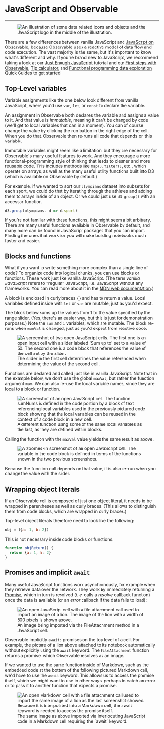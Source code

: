# JavaScript and Observable

---

<figure>
  <img
    class="screenshot w-100"
    src="/learn/learn-js/new-users-course-js-in-observable.png" alt="An illustration of some data related icons and objects and the JavaScript logo in the middle of the illustration."
  />
</figure>

There are a few differences between vanilla JavaScript and [JavaScript on Observable](https://observablehq.com/@observablehq/observable-javascript), because Observable uses a reactive model of data flow and code execution. The vast majority is the same, but it's important to know what's different and why. If you're brand new to JavaScript, we recommend taking a look at our [Just Enough JavaScript](https://observablehq.com/@observablehq/learn-javascript-introduction?collection=@observablehq/tutorial) tutorial and our [First steps with Observable](https://observablehq.com/guide/first-steps), [Tip calculator](https://observablehq.com/guide/tip-calculator), and
[Functional programming data exploration](https://observablehq.com/guide/functional-basics) Quick Guides to get started.

## Top-Level variables

Variable assignments like the one below look different from vanilla JavaScript, where you'd use `var`, `let`, or `const` to declare the variable.

An assignment in Observable both declares the variable and assigns a value to it. And that value is _immutable_, meaning it can't be changed by code (we'll get to local variables that can in a moment). You can of course change the value by clicking the run button in the right edge of the cell. When you do that, Observable then re-runs all code that depends on this variable.

Immutable variables might seem like a limitation, but they are necessary for Observable's many useful features to work. And they encourage a more functional-programming style of thinking that leads to cleaner and more reusable code. This includes methods like `map()`, `filter()`, etc., which operate on arrays, as well as the many useful utility functions built into D3 (which is available on Observable by default.)

For example, if we wanted to sort our `olympians` dataset into subsets for each sport, we could do that by iterating through the athletes and adding them to arrays inside of an object. Or we could just use `d3.group()` with an accessor function.

```js
d3.group(olympians, d => d.sport)
```

If you're not familiar with these functions, this might seem a bit arbitrary. There are many useful functions available in Observable by default, and many more can be found in JavaScript packages that you can import. Finding the ones that work for you will make building notebooks much faster and easier.

## Blocks and functions

What if you want to write something more complex than a single line of code? To organize code into logical chunks, you can use blocks or functions. These work just like vanilla JavaScript. (The term _vanilla JavaScript_ refers to "regular" JavaScript, i.e. JavaScript without any frameworks. You can read more about it in the [MDN web documentation](https://developer.mozilla.org/en-US/docs/Web/JavaScript/Guide/Introduction).)

A block is enclosed in curly braces `{}` and has to return a value. Local variables defined inside with `let` or `var` are mutable, just as you'd expect.

The block below sums up the values from 1 to the value specified by the range slider. (Yes, there's an easier way, but this is just for demonstration purposes.) Note the `sum` and `i` variables, which are mutable. The block re-runs when `maxVal` is changed, just as you'd expect from reactive code.

<figure>
  <img
    class="screenshot w-100"
    src="/learn/learn-js/jsBlock.png" alt="A screenshot of two open JavaScript cells. The first one is an open input cell with a slider labeled 'Sum up to' set to a value of 50. The second one is a code block that references the value of the cell set by the slider."
  />
  <figcaption>The slider in the first cell determines the value referenced when determining the value of the second cell.</figcaption>
</figure>

Functions are declared and called just like in vanilla JavaScript. Note that in the example below, we don't use the global `maxVal`, but rather the function argument `max`. We can also re-use the local variable names, since they are local to a block or function.

<figure>
  <img
    class="screenshot w-60"
    src="/learn/learn-js/reuseVariables.png" alt="A screenshot of an open JavaScript cell. The function sumNums is defined in the code portion by a block of text referencing local variables used in the previously pictured code block showing that the local variables can be reused in the context of a code block in a new cell."
  />
  <figcaption>A different function using some of the same local variables as the last, as they are defined within blocks.</figcaption>
</figure>

Calling the function with the `maxVal` value yields the same result as above. 

<figure>
  <img
    class="screenshot w-60"
    src="/learn/learn-js/maxVal.png" alt="A zoomed-in screenshot of an open JavaScript cell. The variable in the code block is defined in terms of the functions shown in the two previous screenshots."
  />
</figure>

Because the function call depends on that value, it is also re-run when you change the value with the slider.

## Wrapping object literals

If an Observable cell is composed of just one object literal, it needs to be wrapped in parentheses as well as curly braces. (This allows to distinguish them from code blocks, which are wrapped in curly braces.)

Top-level object literals therefore need to look like the following:

```js
obj = ({a: 1, b: 2})
```

This is not necessary inside code blocks or functions.

```js
function objReturn() {
  return {a: 1, b: 2}
}
```

## Promises and implicit `await`

Many useful JavaScript functions work asynchronously, for example when they retrieve data over the network. They work by immediately returning a [Promise](https://developer.mozilla.org/en-US/docs/Web/JavaScript/Reference/Global_Objects/Promise), which in turn is resolved (_i. e._ calls a _resolve_ callback function) once the data is available (or an _error_ callback if the data fails to load):

<figure>
  <img
    class="screenshot w-100"
    src="/learn/learn-js/lionBig.png" alt="An open JavaScript cell with a file attachment call used to import an image of a lion. The image of the lion with a width of 500 pixels is shown above."
  />
  <figcaption>An image being imported via the FileAttachment method in a JavaScript cell.</figcaption>
</figure>

Observable implicitly `await`s promises on the top level of a cell. For example, the picture of a lion above attached to its notebook automatically without explicitly using the `await` keyword. The `FileAttachment` function returns a promise, which Observable resolves as an image.

If we wanted to use the same function inside of Markdown, such as the embedded code at the bottom of the following pictured Markdown cell, we'd have to use the `await` keyword. This allows us to access the promise itself, which we might want to use in other ways, perhaps to catch an error or to pass it to another function that expects a promise.

<figure>
  <img
    class="screenshot w-100"
    src="/learn/learn-js/lionSmall.png" alt="An open Markdown cell with a file attachment call used to import the same image of a lion as the last screenshot showed. Because it is interpolated into a Markdown cell, the await keyword is needed to access the promise itself."
  />
  <figcaption>The same image as above imported via interlocuting JavaScript code in a Markdown cell requiring the `await` keyword.</figcaption>
</figure>

